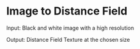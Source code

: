# Image to Distance Field

Input: Black and white image with a high resolution

Output: Distance Field Texture at the chosen size
